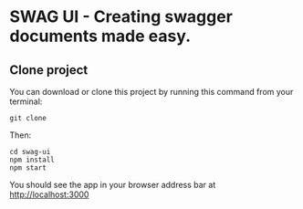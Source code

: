 # SWAG UI - Creating swagger documents made easy.

## Clone project

You can download or clone this project by running this command from your terminal:

```
git clone 
```

Then:

```
cd swag-ui
npm install
npm start
```

You should see the app in your browser address bar at [http://localhost:3000](http://localhost:3000)
